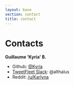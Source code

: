 ```yaml
---
layout: base
section: contact
title: contact
---
```

# Contacts

**Guillaume 'Kyria' B.**
* Github: [@Kyria](https://github.com/Kyria)
* [TweetFleet Slack](https://www.fuzzwork.co.uk/tweetfleet-slack-invites/): @althalus
* Reddit: [/u/Karlyna](https://www.reddit.com/user/Karlyna)
